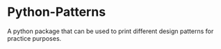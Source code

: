 # Python-Patterns
A python package that can be used to print different design patterns for practice purposes.
